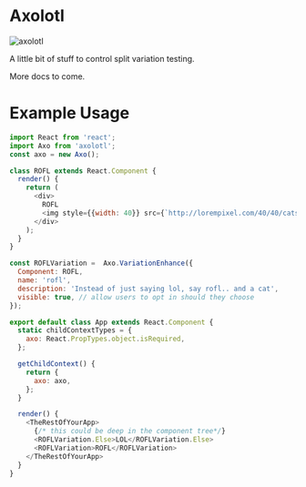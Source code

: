 # Axolotl

![axolotl](https://rawgit.com/macropodhq/axolotl/master/logo.svg "axolotl")

A little bit of stuff to control split variation testing.

More docs to come.

# Example Usage

``` javascript
import React from 'react';
import Axo from 'axolotl';
const axo = new Axo();

class ROFL extends React.Component {
  render() {
    return (
      <div>
        ROFL
        <img style={{width: 40}} src={`http://lorempixel.com/40/40/cats?${Math.random()}`}/>;
      </div>
    );
  }
}

const ROFLVariation =  Axo.VariationEnhance({
  Component: ROFL,
  name: 'rofl',
  description: 'Instead of just saying lol, say rofl.. and a cat',
  visible: true, // allow users to opt in should they choose
});

export default class App extends React.Component {
  static childContextTypes = {
    axo: React.PropTypes.object.isRequired,
  };

  getChildContext() {
    return {
      axo: axo,
    };
  }

  render() {
    <TheRestOfYourApp>
      {/* this could be deep in the component tree*/}
      <ROFLVariation.Else>LOL</ROFLVariation.Else>
      <ROFLVariation>ROFL</ROFLVariation>
    </TheRestOfYourApp>
  }
}
```


